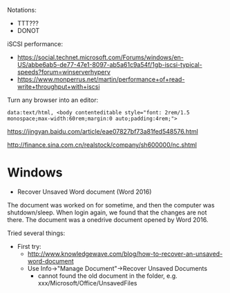 Notations:
* TTT???
* DONOT

iSCSI performance:
* https://social.technet.microsoft.com/Forums/windows/en-US/abbe6ab5-de77-47e1-8097-ab5a61c9a54f/1gb-iscsi-typical-speeds?forum=winserverhyperv
* https://www.monperrus.net/martin/performance+of+read-write+throughput+with+iscsi

Turn any browser into an editor:
```
data:text/html, <body contenteditable style="font: 2rem/1.5 monospace;max-width:60rem;margin:0 auto;padding:4rem;">
```


https://jingyan.baidu.com/article/eae07827bf73a81fed548576.html

http://finance.sina.com.cn/realstock/company/sh600000/nc.shtml

# Windows
* Recover Unsaved Word document (Word 2016)

The document was worked on for sometime, and then the computer was shutdown/sleep. When login again, we found that the changes are not there. The document was a onedrive document opened by Word 2016.

Tried several things:
  * First try:
    * http://www.knowledgewave.com/blog/how-to-recover-an-unsaved-word-document
    * Use Info->"Manage Document"->Recover Unsaved Documents
      * cannot found the old document in the folder, e.g. xxx/Microsoft/Office/UnsavedFiles
    



